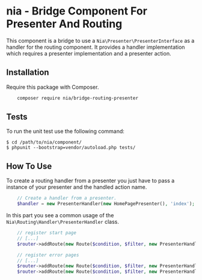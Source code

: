 # nia - Bridge Component For Presenter And Routing

This component is a bridge to use a `Nia\Presenter\PresenterInterface` as a handler for the routing component. It provides a handler implementation which requires a presenter implementation and a presenter action.

## Installation

Require this package with Composer.

```bash
	composer require nia/bridge-routing-presenter
```

## Tests
To run the unit test use the following command:

    $ cd /path/to/nia/component/
    $ phpunit --bootstrap=vendor/autoload.php tests/


## How To Use
To create a routing handler from a presenter you just have to pass a instance of your presenter and the handled action name.
```php
	// Create a handler from a presenter.
	$handler = new PresenterHandler(new HomePagePresenter(), 'index');

```

In this part you see a common usage of the `Nia\Routing\Handler\PresenterHandler` class.
```php
	// register start page
	// [...]
	$router->addRoute(new Route($condition, $filter, new PresenterHandler(new HomePagePresenter(), 'index')));

	// register error pages
	// [...]
	$router->addRoute(new Route($condition, $filter, new PresenterHandler(new ErrorPresenter(), 'notFound')));
	$router->addRoute(new Route($condition, $filter, new PresenterHandler(new ErrorPresenter(), 'forbidden')));
```
